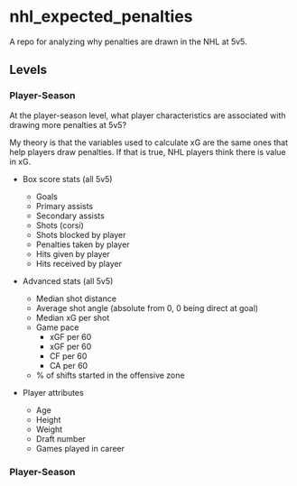 # nhl_expected_penalties

A repo for analyzing why penalties are drawn in the NHL at 5v5.

## Levels

### Player-Season

At the player-season level, what player characteristics are associated with drawing more penalties at 5v5?

My theory is that the variables used to calculate xG are the same ones that help players draw penalties. If that is true, NHL players think there is value in xG.

* Box score stats (all 5v5)
  * Goals
  * Primary assists
  * Secondary assists
  * Shots (corsi)
  * Shots blocked by player
  * Penalties taken by player
  * Hits given by player
  * Hits received by player
  
* Advanced stats (all 5v5)
  * Median shot distance
  * Average shot angle (absolute from 0, 0 being direct at goal)
  * Median xG per shot
  * Game pace
    * xGF per 60
    * xGF per 60
    * CF per 60
    * CA per 60
  * % of shifts started in the offensive zone
* Player attributes
  * Age
  * Height
  * Weight
  * Draft number
  * Games played in career
  
  
### Player-Season
